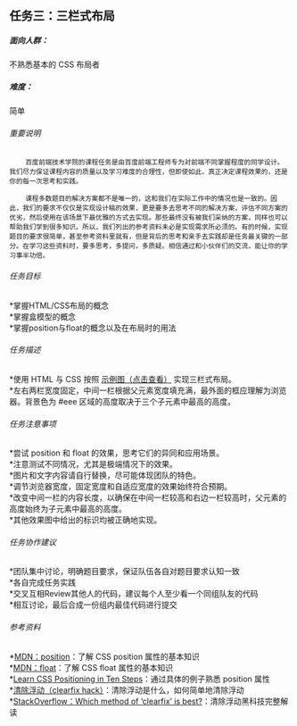 ## 任务三：三栏式布局
##### 面向人群：
不熟悉基本的 CSS 布局者
##### 难度：
简单
###### 重要说明
		百度前端技术学院的课程任务是由百度前端工程师专为对前端不同掌握程度的同学设计。我们尽力保证课程内容的质量以及学习难度的合理性，但即使如此，真正决定课程效果的，还是你的每一次思考和实践。

		课程多数题目的解决方案都不是唯一的，这和我们在实际工作中的情况也是一致的。因此，我们的要求不仅仅是实现设计稿的效果，更是要多去思考不同的解决方案，评估不同方案的优劣，然后使用在该场景下最优雅的方式去实现。那些最终没有被我们采纳的方案，同样也可以帮助我们学到很多知识。所以，我们列出的参考资料未必是实现需求所必须的。有的时候，实现题目的要求很简单，甚至参考资料里就有，但是背后的思考和亲手去实践却是任务最关键的一部分。在学习这些资料时，要多思考，多提问，多质疑。相信通过和小伙伴们的交流，能让你的学习事半功倍。
###### 任务目标
*掌握HTML/CSS布局的概念<br/>
*掌握盒模型的概念<br/>
*掌握position与float的概念以及在布局时的用法<br/>
###### 任务描述
*使用 HTML 与 CSS 按照 [示例图（点击查看）](http://7xrp04.com1.z0.glb.clouddn.com/task_1_3_1.png) 实现三栏式布局。<br/>
*左右两栏宽度固定，中间一栏根据父元素宽度填充满，最外面的框应理解为浏览器。背景色为 #eee 区域的高度取决于三个子元素中最高的高度。<br/>
###### 任务注意事项
*尝试 position 和 float 的效果，思考它们的异同和应用场景。<br/>
*注意测试不同情况，尤其是极端情况下的效果。<br/>
*图片和文字内容请自行替换，尽可能体现团队的特色。<br/>
*调节浏览器宽度，固定宽度和自适应宽度的效果始终符合预期。<br/>
*改变中间一栏的内容长度，以确保在中间一栏较高和右边一栏较高时，父元素的高度始终为子元素中最高的高度。<br/>
*其他效果图中给出的标识均被正确地实现。<br/>
###### 任务协作建议
*团队集中讨论，明确题目要求，保证队伍各自对题目要求认知一致<br/>
*各自完成任务实践<br/>
*交叉互相Review其他人的代码，建议每个人至少看一个同组队友的代码<br/>
*相互讨论，最后合成一份组内最佳代码进行提交<br/>
###### 参考资料
*[MDN：position](https://developer.mozilla.org/zh-CN/docs/Web/CSS/position)：了解 CSS position 属性的基本知识<br/>
*[MDN：float](https://developer.mozilla.org/en-US/docs/Web/CSS/float)：了解 CSS float 属性的基本知识<br/>
*[Learn CSS Positioning in Ten Steps](http://www.barelyfitz.com/screencast/html-training/css/positioning/)：通过具体的例子熟悉 position 属性<br/>
*[清除浮动（clearfix hack）](http://zh.learnlayout.com/clearfix.html)：清除浮动是什么，如何简单地清除浮动<br/>
*[StackOverflow：Which method of ‘clearfix’ is best?](http://stackoverflow.com/questions/211383/which-method-of-clearfix-is-best)：清除浮动黑科技完整解读<br/>
